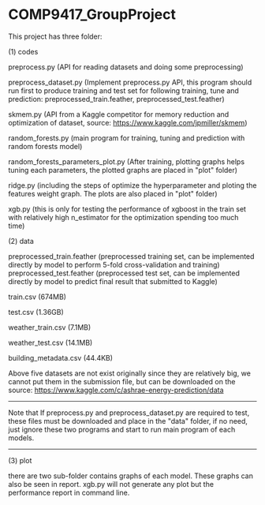 # COMP9417_GroupProject
This project has three folder:

(1) codes

preprocess.py (API for reading datasets and doing some preprocessing)

preprocess_dataset.py (Implement preprocess.py API, this program should run first to produce training and test set for following training, tune and prediction: preprocessed_train.feather, preprocessed_test.feather)

skmem.py (API from a Kaggle competitor for memory reduction and optimization of dataset, source: https://www.kaggle.com/jpmiller/skmem)

random_forests.py (main program for training, tuning and prediction with random forests model)

random_forests_parameters_plot.py (After training, plotting graphs helps tuning each parameters, the plotted graphs are placed in "plot" folder)

ridge.py (including the steps of optimize the hyperparameter and ploting the features weight graph. The plots are also placed in "plot" folder)

xgb.py (this is only for testing the performance of xgboost in the train set with relatively high n_estimator for the optimization spending too much time)

(2) data

preprocessed_train.feather (preprocessed training set, can be implemented directly by model to perform 5-fold cross-validation and training)
preprocessed_test.feather (preprocessed test set, can be implemented directly by model to predict final result that submitted to Kaggle)

train.csv (674MB)

test.csv (1.36GB)

weather_train.csv (7.1MB)

weather_test.csv (14.1MB)

building_metadata.csv (44.4KB)

Above five datasets are not exist originally since they are relatively big, we cannot put them in the submission file, but can be downloaded on the source: https://www.kaggle.com/c/ashrae-energy-prediction/data

******
Note that If preprocess.py and preprocess_dataset.py are required to test, these files must be downloaded and place in the "data" folder, if no need, just ignore these two programs and start to run main program of each models.
******

(3) plot

there are two sub-folder contains graphs of each model. These graphs can also be seen in report. 
xgb.py will not generate any plot but the performance report in command line.
